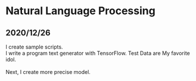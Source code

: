 # Natural Language Processing
<h2>2020/12/26</h2>
I create sample scripts.<br>
I write a program text generator with TensorFlow. Test Data are My favorite idol.<br>
<br>
Next, I create more precise model.<br> 